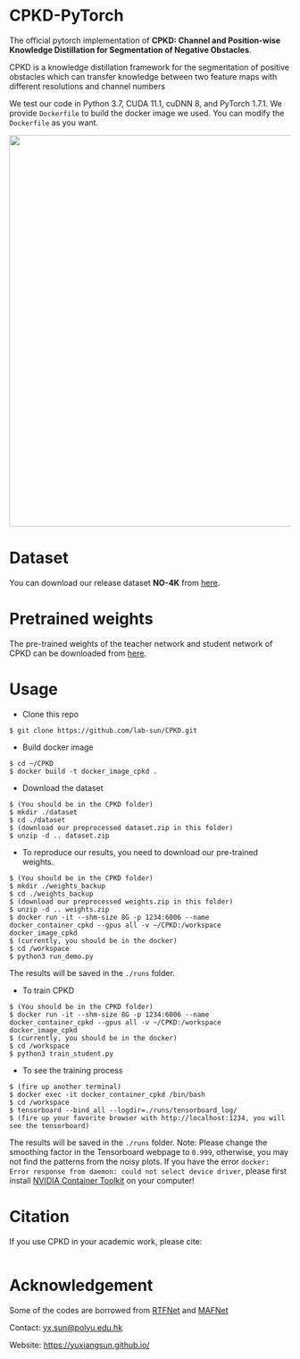 

# CPKD-PyTorch
The official pytorch implementation of **CPKD: Channel and Position-wise Knowledge Distillation for Segmentation of Negative Obstacles**. 

CPKD is a knowledge distillation framework for the segmentation of positive obstacles which can transfer knowledge between two feature maps with different resolutions and channel numbers

We test our code in Python 3.7, CUDA 11.1, cuDNN 8, and PyTorch 1.7.1. We provide `Dockerfile` to build the docker image we used. You can modify the `Dockerfile` as you want.  

<div align=center>
<img src="docs/overall.jpg" width="700px"/>
</div>

# Dataset

You can download our release dataset **NO-4K** from [here](https://nas.labsun.org/downloads/2023_itsc_cpkd/). 

# Pretrained weights
The pre-trained weights of the teacher network and student network of CPKD can be downloaded from [here](https://nas.labsun.org/downloads/2023_itsc_cpkd/).

# Usage
* Clone this repo
```
$ git clone https://github.com/lab-sun/CPKD.git
```
* Build docker image
```
$ cd ~/CPKD
$ docker build -t docker_image_cpkd .
```
* Download the dataset
```
$ (You should be in the CPKD folder)
$ mkdir ./dataset
$ cd ./dataset
$ (download our preprocessed dataset.zip in this folder)
$ unzip -d .. dataset.zip
```
* To reproduce our results, you need to download our pre-trained weights.
```
$ (You should be in the CPKD folder)
$ mkdir ./weights_backup
$ cd ./weights_backup
$ (download our preprocessed weights.zip in this folder)
$ unzip -d .. weights.zip
$ docker run -it --shm-size 8G -p 1234:6006 --name docker_container_cpkd --gpus all -v ~/CPKD:/workspace docker_image_cpkd
$ (currently, you should be in the docker)
$ cd /workspace
$ python3 run_demo.py
```
The results will be saved in the `./runs` folder.
* To train CPKD
```
$ (You should be in the CPKD folder)
$ docker run -it --shm-size 8G -p 1234:6006 --name docker_container_cpkd --gpus all -v ~/CPKD:/workspace docker_image_cpkd
$ (currently, you should be in the docker)
$ cd /workspace
$ python3 train_student.py
```
* To see the training process
```
$ (fire up another terminal)
$ docker exec -it docker_container_cpkd /bin/bash
$ cd /workspace
$ tensorboard --bind_all --logdir=./runs/tensorboard_log/
$ (fire up your favorite browser with http://localhost:1234, you will see the tensorboard)
```
The results will be saved in the `./runs` folder.
Note: Please change the smoothing factor in the Tensorboard webpage to `0.999`, otherwise, you may not find the patterns from the noisy plots. If you have the error `docker: Error response from daemon: could not select device driver`, please first install [NVIDIA Container Toolkit](https://docs.nvidia.com/datacenter/cloud-native/container-toolkit/install-guide.html) on your computer!

# Citation
If you use CPKD in your academic work, please cite:
```

```

# Acknowledgement
Some of the codes are borrowed from [RTFNet](https://github.com/yuxiangsun/RTFNet) and [MAFNet](https://github.com/lab-sun/MAFNet)

Contact: yx.sun@polyu.edu.hk

Website: https://yuxiangsun.github.io/
